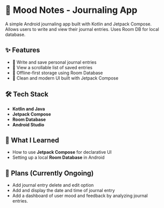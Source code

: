 # 📓 Mood Notes - Journaling App

A simple Android journaling app built with Kotlin and Jetpack Compose. Allows users to write and view their journal entries. Uses Room DB for local database.

## ✨ Features

- 📝 Write and save personal journal entries
- 📂 View a scrollable list of saved entries
- 💾 Offline-first storage using Room Database
- 🎨 Clean and modern UI built with Jetpack Compose

## 🛠️ Tech Stack

- **Kotlin and Java**
- **Jetpack Compose**
- **Room Database**
- **Android Studio**

  
## 🧠 What I Learned

- How to use **Jetpack Compose** for declarative UI
- Setting up a local **Room Database** in Android

## 📝 Plans (Currently Ongoing)

- Add journal entry delete and edit option
- Add and display the date and time of journal entry
- Add a dashboard of user mood and feedback by analyzing journal entries.
